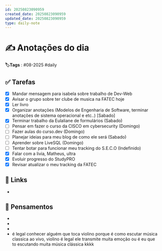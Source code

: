 ```yaml
---
id: 20250823090959
created_date: 20250823090959
updated_date: 20250823090959
type: daily-note
---
```

# ✍️ Anotações do dia
**🏷️Tags** : #08-2025 #daily
## ✅ Tarefas
- [x] Mandar mensagem para isabela sobre trabalho de Dev-Web
- [x] Avisar o grupo sobre ter clube de musica na FATEC hoje
- [x] Ler livro
- [x] Organizar anotações (Modelos de Engenharia de Software, terminar anotações de sistema operacional e etc..) [Sabado]
- [x] Terminar trabalho da Eulaliane de formulários (Sabado)
- [ ] Pensar em fazer o curso da CISCO em cybersecurity (Domingo)
- [ ] Fazer aulas do curso.dev (Domingo)
- [ ] Planejar ideias para meu blog de como ele será (Sabado)
- [ ] Aprender sobre LiveSQL (Domingo)
- [ ] Tentar botar para funcionar meu tracking do S.E.C.O (Indefinido)
- [x] Falar com a livia, Matheus, ultra
- [x] Evoluir progresso do StudyPRO
- [x] Revisar atualizar o meu tracking da FATEC
## 🔗 Links
- 
## 🧠 Pensamentos
- 
- 
- 
- é legal conhecer alguém que toca violino porque é como escutar música classica ao vivo, violino é legal ele transmite muita emoção ou é eu que to escutando muita música clássica kkkk 